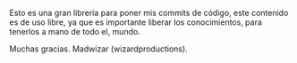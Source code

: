 Esto es una gran librería para poner mis commits de código, este contenido es de uso libre, ya que es importante liberar los
conocimientos, para tenerlos a mano de todo el, mundo.

Muchas gracias.
Madwizar (wizardproductions).
